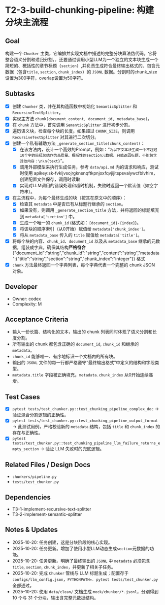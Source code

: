 # T2-3-build-chunking-pipeline: 构建分块主流程

## Goal
构建一个 `Chunker` 主类，它编排并实现文档中描述的完整分块算法伪代码。它将整合语义分割和递归分割，，还要通过调用小型LLM为一个独立的文本块生成一个简短的、概括性的章节标题（`section`）,并负责生成符合最终输出格式的、包含元数据（包含`title`, `section`, `chunk_index`）的 `JSONL` 数据。分割时的chunk_size设置为300字符，overlap设置为50字符。

## Subtasks
- [x] 创建 `Chunker` 类，并在其构造函数中初始化 `SemanticSplitter` 和 `RecursiveTextSplitter`。
- [x] 实现主方法 `chunk(document_content, document_id, metadata_base)`。
- [x] 在 `chunk` 方法中，首先调用 `SemanticSplitter` 进行初步分割。
- [x] 遍历语义块，检查每个块的长度。如果超过 `CHUNK_SIZE`，则调用 `RecursiveTextSplitter` 对其进行二次切分。
- [x] 创建一个私有辅助方法 `_generate_section_title(chunk_content)`：
    - [x] 在该方法内，设计一个高效的Prompt，例如：“`为以下文本块生成一个不超过10个字的简短总结作为高质量、概括性的section元数据，只能返回标题，不能包含其他内容：\n\n{text}`”。
    - [x] 调用外部模型来执行生成任务，参考 `data/api.md` 内的请求和响应，测试时使用 apikey:sk-fvkljvsojrgknsnqftkpnjoxfqvjijitspsvalywcfblvhim，创建配置文件保存，调用时读取
    - [x] 实现对LLM调用的错误处理和超时机制，失败时返回一个默认值（如空字符串）。
- [x] 在主流程中，为每个最终生成的块（按其在原文中的顺序）：
    - [x] 检查其 `metadata` 中是否已有从标题行继承的 `section`。
    - [x] 如果没有，则调用 `_generate_section_title` 方法，并将返回的标题填充到 `metadata['section']` 中。
    - [x] 生成一个唯一的 `chunk_id` (格式如：`{document_id}-{index}`)。
    - [x] 将该块的顺序索引（从0开始）赋值给 `metadata['chunk_index']`。
    - [x] 将从 `metadata_base` 传入的 `title` 赋值给 `metadata['title']`。
- [x] 将每个块的内容、`chunk_id`、`document_id` 以及从 `metadata_base` 继承的元数据，组装成字典。确保其结构**严格符合** {"document_id":"string","chunk_id":"string","content":"string","metadata":{"title":"string","section":"string","chunk_index":"integer"}} 格式
- [x] `chunk` 方法最终返回一个字典列表，每个字典代表一个完整的 chunk JSON 对象。

## Developer
- Owner: codex
- Complexity: M

## Acceptance Criteria
- 输入一份长篇、结构化的文本，输出的 chunk 列表同时体现了语义分割和长度分割。
- 所有输出的 chunk 都包含正确的 `document_id`, `chunk_id` 和继承的 `metadata`。
- `chunk_id` 能够唯一、有序地标识一个文档内的所有块。
- 输出的 `JSONL` 文件的每一行都严格遵守“最终输出格式”中定义的结构和字段类型。
- `metadata.title` 字段被正确填充，`metadata.chunk_index` 从0开始连续递增。

## Test Cases
- [x] `pytest tests/test_chunker.py::test_chunking_pipeline_complex_doc` -> 验证混合分割逻辑的正确性。
- [x] `pytest tests/test_chunker.py::test_chunking_pipeline_output_format` -> 此测试用例，严格校验新的 `metadata` 结构，包括 `title` 和 `chunk_index` 的存在与正确性。
- [x] `pytest tests/test_chunker.py::test_chunking_pipeline_llm_failure_returns_empty_section` -> 验证 LLM 失败时的兜底逻辑。

## Related Files / Design Docs
- `chunkers/pipeline.py`
- `tests/test_chunker.py`

## Dependencies
- T3-1-implement-recursive-text-splitter
- T3-2-implement-semantic-splitter

## Notes & Updates
- 2025-10-20: 任务创建，这是分块阶段的核心实现。
- 2025-10-20: 任务更新。增加了使用小型LLM动态生成`section`元数据的功能。
- 2025-10-20: 任务更新。明确了最终输出的 `JSONL` 中 `metadata` 必须包含 `title`, `section`, `chunk_index`，并更新了相关子任务。
- 2025-10-20: 完成 `Chunker` 管线与 LLM 标题生成；配置存于 `configs/llm_config.json`，`PYTHONPATH=. pytest tests/test_chunker.py` 全部通过。
- 2025-10-20: 使用 `data/clean/` 文档生成 `mock/chunker/*.jsonl`，分别得到 10 个与 31 个分块，输出含完整元数据结构。
